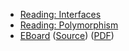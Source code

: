 * [Reading: Interfaces](../readings/interfaces.html)
* [Reading: Polymorphism](../readings/polymorphism.html)
* [EBoard](../eboards/12.html) 
  ([Source](../eboards/12.md))
  ([PDF](../eboards/12.pdf))
